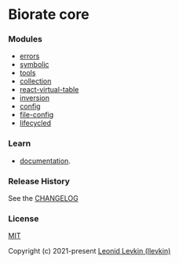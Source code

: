 # Biorate core

### Modules

* [errors](https://biorate.github.io/core/modules/errors.html)
* [symbolic](https://biorate.github.io/core/modules/symbolic.html)
* [tools](https://biorate.github.io/core/modules/tools.html)
* [collection](https://biorate.github.io/core/modules/collection.html)
* [react-virtual-table](https://biorate.github.io/core/modules/react_virtual_table.html)
* [inversion](https://biorate.github.io/core/modules/inversion.html)
* [config](https://biorate.github.io/core/modules/config.html)
* [file-config](https://biorate.github.io/core/modules/file_config.html)
* [lifecycled](https://biorate.github.io/core/modules/lifecycled.html)

### Learn
* [documentation](https://biorate.github.io/core/).

### Release History
See the [CHANGELOG](https://github.com/biorate/core/blob/master/CHANGELOG.md)

### License
[MIT](https://github.com/biorate/core/blob/master/LICENSE)

Copyright (c) 2021-present [Leonid Levkin (llevkin)](mailto:llevkin@yandex.ru)
